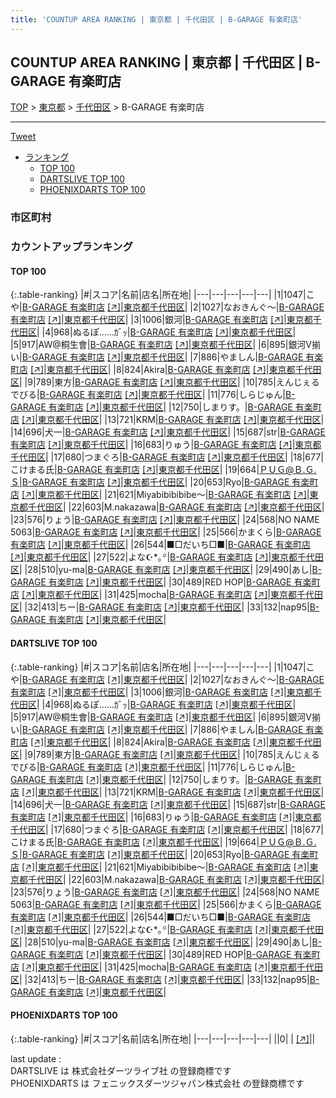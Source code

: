 ```yaml
---
title: 'COUNTUP AREA RANKING | 東京都 | 千代田区 | B-GARAGE 有楽町店'
---
```

## COUNTUP AREA RANKING | 東京都 | 千代田区 | B-GARAGE 有楽町店

[TOP](/darts/rank/) > [東京都](/darts/rank/東京都/) > [千代田区](/darts/rank/東京都/千代田区/) > B-GARAGE 有楽町店

___

<a href="https://twitter.com/share?ref_src=twsrc%5Etfw" data-text="COUNTUP AREA RANKING | 東京都千代田区B-GARAGE 有楽町店" class="twitter-share-button" data-hashtags="DARTSLIVE,PHOENIXDARTS,darts,ダーツ" data-show-count="false">Tweet</a>

* [ランキング](#カウントアップランキング)
    * [TOP 100](#top-100)
    * [DARTSLIVE TOP 100](#dartslive-top-100)
    * [PHOENIXDARTS TOP 100](#phoenixdarts-top-100)

### 市区町村

<ul>

</ul>

### カウントアップランキング

#### TOP 100



{:.table-ranking}
|#|スコア|名前|店名|所在地|
|---|---|---|---|---|
|1|1047|<span class="rank-name-dl">こや</span>|<a href="/darts/rank/shops/9d538a568875ceb958d385ea46352d8f.html">B-GARAGE 有楽町店</a> <a href="https://search.dartslive.com/jp/shop/9d538a568875ceb958d385ea46352d8f">[↗]</a>|<a href="/darts/rank/東京都/千代田区">東京都千代田区</a>|
|2|1027|<span class="rank-name-dl">なおきんぐ〜</span>|<a href="/darts/rank/shops/9d538a568875ceb958d385ea46352d8f.html">B-GARAGE 有楽町店</a> <a href="https://search.dartslive.com/jp/shop/9d538a568875ceb958d385ea46352d8f">[↗]</a>|<a href="/darts/rank/東京都/千代田区">東京都千代田区</a>|
|3|1006|<span class="rank-name-dl">銀河</span>|<a href="/darts/rank/shops/9d538a568875ceb958d385ea46352d8f.html">B-GARAGE 有楽町店</a> <a href="https://search.dartslive.com/jp/shop/9d538a568875ceb958d385ea46352d8f">[↗]</a>|<a href="/darts/rank/東京都/千代田区">東京都千代田区</a>|
|4|968|<span class="rank-name-dl">ぬるぽ……ｶﾞｯ</span>|<a href="/darts/rank/shops/9d538a568875ceb958d385ea46352d8f.html">B-GARAGE 有楽町店</a> <a href="https://search.dartslive.com/jp/shop/9d538a568875ceb958d385ea46352d8f">[↗]</a>|<a href="/darts/rank/東京都/千代田区">東京都千代田区</a>|
|5|917|<span class="rank-name-dl">AW@桐生會</span>|<a href="/darts/rank/shops/9d538a568875ceb958d385ea46352d8f.html">B-GARAGE 有楽町店</a> <a href="https://search.dartslive.com/jp/shop/9d538a568875ceb958d385ea46352d8f">[↗]</a>|<a href="/darts/rank/東京都/千代田区">東京都千代田区</a>|
|6|895|<span class="rank-name-dl">銀河V揃い</span>|<a href="/darts/rank/shops/9d538a568875ceb958d385ea46352d8f.html">B-GARAGE 有楽町店</a> <a href="https://search.dartslive.com/jp/shop/9d538a568875ceb958d385ea46352d8f">[↗]</a>|<a href="/darts/rank/東京都/千代田区">東京都千代田区</a>|
|7|886|<span class="rank-name-dl">やましん</span>|<a href="/darts/rank/shops/9d538a568875ceb958d385ea46352d8f.html">B-GARAGE 有楽町店</a> <a href="https://search.dartslive.com/jp/shop/9d538a568875ceb958d385ea46352d8f">[↗]</a>|<a href="/darts/rank/東京都/千代田区">東京都千代田区</a>|
|8|824|<span class="rank-name-dl">Akira</span>|<a href="/darts/rank/shops/9d538a568875ceb958d385ea46352d8f.html">B-GARAGE 有楽町店</a> <a href="https://search.dartslive.com/jp/shop/9d538a568875ceb958d385ea46352d8f">[↗]</a>|<a href="/darts/rank/東京都/千代田区">東京都千代田区</a>|
|9|789|<span class="rank-name-dl">東方</span>|<a href="/darts/rank/shops/9d538a568875ceb958d385ea46352d8f.html">B-GARAGE 有楽町店</a> <a href="https://search.dartslive.com/jp/shop/9d538a568875ceb958d385ea46352d8f">[↗]</a>|<a href="/darts/rank/東京都/千代田区">東京都千代田区</a>|
|10|785|<span class="rank-name-dl">えんじぇるでびる</span>|<a href="/darts/rank/shops/9d538a568875ceb958d385ea46352d8f.html">B-GARAGE 有楽町店</a> <a href="https://search.dartslive.com/jp/shop/9d538a568875ceb958d385ea46352d8f">[↗]</a>|<a href="/darts/rank/東京都/千代田区">東京都千代田区</a>|
|11|776|<span class="rank-name-dl">しらじゅん</span>|<a href="/darts/rank/shops/9d538a568875ceb958d385ea46352d8f.html">B-GARAGE 有楽町店</a> <a href="https://search.dartslive.com/jp/shop/9d538a568875ceb958d385ea46352d8f">[↗]</a>|<a href="/darts/rank/東京都/千代田区">東京都千代田区</a>|
|12|750|<span class="rank-name-dl">しまりす。</span>|<a href="/darts/rank/shops/9d538a568875ceb958d385ea46352d8f.html">B-GARAGE 有楽町店</a> <a href="https://search.dartslive.com/jp/shop/9d538a568875ceb958d385ea46352d8f">[↗]</a>|<a href="/darts/rank/東京都/千代田区">東京都千代田区</a>|
|13|721|<span class="rank-name-dl">KRM</span>|<a href="/darts/rank/shops/9d538a568875ceb958d385ea46352d8f.html">B-GARAGE 有楽町店</a> <a href="https://search.dartslive.com/jp/shop/9d538a568875ceb958d385ea46352d8f">[↗]</a>|<a href="/darts/rank/東京都/千代田区">東京都千代田区</a>|
|14|696|<span class="rank-name-dl">犬一</span>|<a href="/darts/rank/shops/9d538a568875ceb958d385ea46352d8f.html">B-GARAGE 有楽町店</a> <a href="https://search.dartslive.com/jp/shop/9d538a568875ceb958d385ea46352d8f">[↗]</a>|<a href="/darts/rank/東京都/千代田区">東京都千代田区</a>|
|15|687|<span class="rank-name-dl">str</span>|<a href="/darts/rank/shops/9d538a568875ceb958d385ea46352d8f.html">B-GARAGE 有楽町店</a> <a href="https://search.dartslive.com/jp/shop/9d538a568875ceb958d385ea46352d8f">[↗]</a>|<a href="/darts/rank/東京都/千代田区">東京都千代田区</a>|
|16|683|<span class="rank-name-dl">りゅう</span>|<a href="/darts/rank/shops/9d538a568875ceb958d385ea46352d8f.html">B-GARAGE 有楽町店</a> <a href="https://search.dartslive.com/jp/shop/9d538a568875ceb958d385ea46352d8f">[↗]</a>|<a href="/darts/rank/東京都/千代田区">東京都千代田区</a>|
|17|680|<span class="rank-name-dl">つまぐろ</span>|<a href="/darts/rank/shops/9d538a568875ceb958d385ea46352d8f.html">B-GARAGE 有楽町店</a> <a href="https://search.dartslive.com/jp/shop/9d538a568875ceb958d385ea46352d8f">[↗]</a>|<a href="/darts/rank/東京都/千代田区">東京都千代田区</a>|
|18|677|<span class="rank-name-dl">こけまる氏</span>|<a href="/darts/rank/shops/9d538a568875ceb958d385ea46352d8f.html">B-GARAGE 有楽町店</a> <a href="https://search.dartslive.com/jp/shop/9d538a568875ceb958d385ea46352d8f">[↗]</a>|<a href="/darts/rank/東京都/千代田区">東京都千代田区</a>|
|19|664|<span class="rank-name-dl">ＰＵＧ@Ｂ.Ｇ.Ｓ</span>|<a href="/darts/rank/shops/9d538a568875ceb958d385ea46352d8f.html">B-GARAGE 有楽町店</a> <a href="https://search.dartslive.com/jp/shop/9d538a568875ceb958d385ea46352d8f">[↗]</a>|<a href="/darts/rank/東京都/千代田区">東京都千代田区</a>|
|20|653|<span class="rank-name-dl">Ryo</span>|<a href="/darts/rank/shops/9d538a568875ceb958d385ea46352d8f.html">B-GARAGE 有楽町店</a> <a href="https://search.dartslive.com/jp/shop/9d538a568875ceb958d385ea46352d8f">[↗]</a>|<a href="/darts/rank/東京都/千代田区">東京都千代田区</a>|
|21|621|<span class="rank-name-dl">Miyabibibibibe〜</span>|<a href="/darts/rank/shops/9d538a568875ceb958d385ea46352d8f.html">B-GARAGE 有楽町店</a> <a href="https://search.dartslive.com/jp/shop/9d538a568875ceb958d385ea46352d8f">[↗]</a>|<a href="/darts/rank/東京都/千代田区">東京都千代田区</a>|
|22|603|<span class="rank-name-dl">M.nakazawa</span>|<a href="/darts/rank/shops/9d538a568875ceb958d385ea46352d8f.html">B-GARAGE 有楽町店</a> <a href="https://search.dartslive.com/jp/shop/9d538a568875ceb958d385ea46352d8f">[↗]</a>|<a href="/darts/rank/東京都/千代田区">東京都千代田区</a>|
|23|576|<span class="rank-name-dl">りょう</span>|<a href="/darts/rank/shops/9d538a568875ceb958d385ea46352d8f.html">B-GARAGE 有楽町店</a> <a href="https://search.dartslive.com/jp/shop/9d538a568875ceb958d385ea46352d8f">[↗]</a>|<a href="/darts/rank/東京都/千代田区">東京都千代田区</a>|
|24|568|<span class="rank-name-dl">NO NAME 5063</span>|<a href="/darts/rank/shops/9d538a568875ceb958d385ea46352d8f.html">B-GARAGE 有楽町店</a> <a href="https://search.dartslive.com/jp/shop/9d538a568875ceb958d385ea46352d8f">[↗]</a>|<a href="/darts/rank/東京都/千代田区">東京都千代田区</a>|
|25|566|<span class="rank-name-dl">かまくら</span>|<a href="/darts/rank/shops/9d538a568875ceb958d385ea46352d8f.html">B-GARAGE 有楽町店</a> <a href="https://search.dartslive.com/jp/shop/9d538a568875ceb958d385ea46352d8f">[↗]</a>|<a href="/darts/rank/東京都/千代田区">東京都千代田区</a>|
|26|544|<span class="rank-name-dl">■□だいち□■</span>|<a href="/darts/rank/shops/9d538a568875ceb958d385ea46352d8f.html">B-GARAGE 有楽町店</a> <a href="https://search.dartslive.com/jp/shop/9d538a568875ceb958d385ea46352d8f">[↗]</a>|<a href="/darts/rank/東京都/千代田区">東京都千代田区</a>|
|27|522|<span class="rank-name-dl">よな☪︎*｡꙳</span>|<a href="/darts/rank/shops/9d538a568875ceb958d385ea46352d8f.html">B-GARAGE 有楽町店</a> <a href="https://search.dartslive.com/jp/shop/9d538a568875ceb958d385ea46352d8f">[↗]</a>|<a href="/darts/rank/東京都/千代田区">東京都千代田区</a>|
|28|510|<span class="rank-name-dl">yu-ma</span>|<a href="/darts/rank/shops/9d538a568875ceb958d385ea46352d8f.html">B-GARAGE 有楽町店</a> <a href="https://search.dartslive.com/jp/shop/9d538a568875ceb958d385ea46352d8f">[↗]</a>|<a href="/darts/rank/東京都/千代田区">東京都千代田区</a>|
|29|490|<span class="rank-name-dl">あし</span>|<a href="/darts/rank/shops/9d538a568875ceb958d385ea46352d8f.html">B-GARAGE 有楽町店</a> <a href="https://search.dartslive.com/jp/shop/9d538a568875ceb958d385ea46352d8f">[↗]</a>|<a href="/darts/rank/東京都/千代田区">東京都千代田区</a>|
|30|489|<span class="rank-name-dl">RED HOP</span>|<a href="/darts/rank/shops/9d538a568875ceb958d385ea46352d8f.html">B-GARAGE 有楽町店</a> <a href="https://search.dartslive.com/jp/shop/9d538a568875ceb958d385ea46352d8f">[↗]</a>|<a href="/darts/rank/東京都/千代田区">東京都千代田区</a>|
|31|425|<span class="rank-name-dl">mocha</span>|<a href="/darts/rank/shops/9d538a568875ceb958d385ea46352d8f.html">B-GARAGE 有楽町店</a> <a href="https://search.dartslive.com/jp/shop/9d538a568875ceb958d385ea46352d8f">[↗]</a>|<a href="/darts/rank/東京都/千代田区">東京都千代田区</a>|
|32|413|<span class="rank-name-dl">ちー</span>|<a href="/darts/rank/shops/9d538a568875ceb958d385ea46352d8f.html">B-GARAGE 有楽町店</a> <a href="https://search.dartslive.com/jp/shop/9d538a568875ceb958d385ea46352d8f">[↗]</a>|<a href="/darts/rank/東京都/千代田区">東京都千代田区</a>|
|33|132|<span class="rank-name-dl">nap95</span>|<a href="/darts/rank/shops/9d538a568875ceb958d385ea46352d8f.html">B-GARAGE 有楽町店</a> <a href="https://search.dartslive.com/jp/shop/9d538a568875ceb958d385ea46352d8f">[↗]</a>|<a href="/darts/rank/東京都/千代田区">東京都千代田区</a>|


#### DARTSLIVE TOP 100



{:.table-ranking}
|#|スコア|名前|店名|所在地|
|---|---|---|---|---|
|1|1047|<span class="rank-name-dl">こや</span>|<a href="/darts/rank/shops/9d538a568875ceb958d385ea46352d8f.html">B-GARAGE 有楽町店</a> <a href="https://search.dartslive.com/jp/shop/9d538a568875ceb958d385ea46352d8f">[↗]</a>|<a href="/darts/rank/東京都/千代田区">東京都千代田区</a>|
|2|1027|<span class="rank-name-dl">なおきんぐ〜</span>|<a href="/darts/rank/shops/9d538a568875ceb958d385ea46352d8f.html">B-GARAGE 有楽町店</a> <a href="https://search.dartslive.com/jp/shop/9d538a568875ceb958d385ea46352d8f">[↗]</a>|<a href="/darts/rank/東京都/千代田区">東京都千代田区</a>|
|3|1006|<span class="rank-name-dl">銀河</span>|<a href="/darts/rank/shops/9d538a568875ceb958d385ea46352d8f.html">B-GARAGE 有楽町店</a> <a href="https://search.dartslive.com/jp/shop/9d538a568875ceb958d385ea46352d8f">[↗]</a>|<a href="/darts/rank/東京都/千代田区">東京都千代田区</a>|
|4|968|<span class="rank-name-dl">ぬるぽ……ｶﾞｯ</span>|<a href="/darts/rank/shops/9d538a568875ceb958d385ea46352d8f.html">B-GARAGE 有楽町店</a> <a href="https://search.dartslive.com/jp/shop/9d538a568875ceb958d385ea46352d8f">[↗]</a>|<a href="/darts/rank/東京都/千代田区">東京都千代田区</a>|
|5|917|<span class="rank-name-dl">AW@桐生會</span>|<a href="/darts/rank/shops/9d538a568875ceb958d385ea46352d8f.html">B-GARAGE 有楽町店</a> <a href="https://search.dartslive.com/jp/shop/9d538a568875ceb958d385ea46352d8f">[↗]</a>|<a href="/darts/rank/東京都/千代田区">東京都千代田区</a>|
|6|895|<span class="rank-name-dl">銀河V揃い</span>|<a href="/darts/rank/shops/9d538a568875ceb958d385ea46352d8f.html">B-GARAGE 有楽町店</a> <a href="https://search.dartslive.com/jp/shop/9d538a568875ceb958d385ea46352d8f">[↗]</a>|<a href="/darts/rank/東京都/千代田区">東京都千代田区</a>|
|7|886|<span class="rank-name-dl">やましん</span>|<a href="/darts/rank/shops/9d538a568875ceb958d385ea46352d8f.html">B-GARAGE 有楽町店</a> <a href="https://search.dartslive.com/jp/shop/9d538a568875ceb958d385ea46352d8f">[↗]</a>|<a href="/darts/rank/東京都/千代田区">東京都千代田区</a>|
|8|824|<span class="rank-name-dl">Akira</span>|<a href="/darts/rank/shops/9d538a568875ceb958d385ea46352d8f.html">B-GARAGE 有楽町店</a> <a href="https://search.dartslive.com/jp/shop/9d538a568875ceb958d385ea46352d8f">[↗]</a>|<a href="/darts/rank/東京都/千代田区">東京都千代田区</a>|
|9|789|<span class="rank-name-dl">東方</span>|<a href="/darts/rank/shops/9d538a568875ceb958d385ea46352d8f.html">B-GARAGE 有楽町店</a> <a href="https://search.dartslive.com/jp/shop/9d538a568875ceb958d385ea46352d8f">[↗]</a>|<a href="/darts/rank/東京都/千代田区">東京都千代田区</a>|
|10|785|<span class="rank-name-dl">えんじぇるでびる</span>|<a href="/darts/rank/shops/9d538a568875ceb958d385ea46352d8f.html">B-GARAGE 有楽町店</a> <a href="https://search.dartslive.com/jp/shop/9d538a568875ceb958d385ea46352d8f">[↗]</a>|<a href="/darts/rank/東京都/千代田区">東京都千代田区</a>|
|11|776|<span class="rank-name-dl">しらじゅん</span>|<a href="/darts/rank/shops/9d538a568875ceb958d385ea46352d8f.html">B-GARAGE 有楽町店</a> <a href="https://search.dartslive.com/jp/shop/9d538a568875ceb958d385ea46352d8f">[↗]</a>|<a href="/darts/rank/東京都/千代田区">東京都千代田区</a>|
|12|750|<span class="rank-name-dl">しまりす。</span>|<a href="/darts/rank/shops/9d538a568875ceb958d385ea46352d8f.html">B-GARAGE 有楽町店</a> <a href="https://search.dartslive.com/jp/shop/9d538a568875ceb958d385ea46352d8f">[↗]</a>|<a href="/darts/rank/東京都/千代田区">東京都千代田区</a>|
|13|721|<span class="rank-name-dl">KRM</span>|<a href="/darts/rank/shops/9d538a568875ceb958d385ea46352d8f.html">B-GARAGE 有楽町店</a> <a href="https://search.dartslive.com/jp/shop/9d538a568875ceb958d385ea46352d8f">[↗]</a>|<a href="/darts/rank/東京都/千代田区">東京都千代田区</a>|
|14|696|<span class="rank-name-dl">犬一</span>|<a href="/darts/rank/shops/9d538a568875ceb958d385ea46352d8f.html">B-GARAGE 有楽町店</a> <a href="https://search.dartslive.com/jp/shop/9d538a568875ceb958d385ea46352d8f">[↗]</a>|<a href="/darts/rank/東京都/千代田区">東京都千代田区</a>|
|15|687|<span class="rank-name-dl">str</span>|<a href="/darts/rank/shops/9d538a568875ceb958d385ea46352d8f.html">B-GARAGE 有楽町店</a> <a href="https://search.dartslive.com/jp/shop/9d538a568875ceb958d385ea46352d8f">[↗]</a>|<a href="/darts/rank/東京都/千代田区">東京都千代田区</a>|
|16|683|<span class="rank-name-dl">りゅう</span>|<a href="/darts/rank/shops/9d538a568875ceb958d385ea46352d8f.html">B-GARAGE 有楽町店</a> <a href="https://search.dartslive.com/jp/shop/9d538a568875ceb958d385ea46352d8f">[↗]</a>|<a href="/darts/rank/東京都/千代田区">東京都千代田区</a>|
|17|680|<span class="rank-name-dl">つまぐろ</span>|<a href="/darts/rank/shops/9d538a568875ceb958d385ea46352d8f.html">B-GARAGE 有楽町店</a> <a href="https://search.dartslive.com/jp/shop/9d538a568875ceb958d385ea46352d8f">[↗]</a>|<a href="/darts/rank/東京都/千代田区">東京都千代田区</a>|
|18|677|<span class="rank-name-dl">こけまる氏</span>|<a href="/darts/rank/shops/9d538a568875ceb958d385ea46352d8f.html">B-GARAGE 有楽町店</a> <a href="https://search.dartslive.com/jp/shop/9d538a568875ceb958d385ea46352d8f">[↗]</a>|<a href="/darts/rank/東京都/千代田区">東京都千代田区</a>|
|19|664|<span class="rank-name-dl">ＰＵＧ@Ｂ.Ｇ.Ｓ</span>|<a href="/darts/rank/shops/9d538a568875ceb958d385ea46352d8f.html">B-GARAGE 有楽町店</a> <a href="https://search.dartslive.com/jp/shop/9d538a568875ceb958d385ea46352d8f">[↗]</a>|<a href="/darts/rank/東京都/千代田区">東京都千代田区</a>|
|20|653|<span class="rank-name-dl">Ryo</span>|<a href="/darts/rank/shops/9d538a568875ceb958d385ea46352d8f.html">B-GARAGE 有楽町店</a> <a href="https://search.dartslive.com/jp/shop/9d538a568875ceb958d385ea46352d8f">[↗]</a>|<a href="/darts/rank/東京都/千代田区">東京都千代田区</a>|
|21|621|<span class="rank-name-dl">Miyabibibibibe〜</span>|<a href="/darts/rank/shops/9d538a568875ceb958d385ea46352d8f.html">B-GARAGE 有楽町店</a> <a href="https://search.dartslive.com/jp/shop/9d538a568875ceb958d385ea46352d8f">[↗]</a>|<a href="/darts/rank/東京都/千代田区">東京都千代田区</a>|
|22|603|<span class="rank-name-dl">M.nakazawa</span>|<a href="/darts/rank/shops/9d538a568875ceb958d385ea46352d8f.html">B-GARAGE 有楽町店</a> <a href="https://search.dartslive.com/jp/shop/9d538a568875ceb958d385ea46352d8f">[↗]</a>|<a href="/darts/rank/東京都/千代田区">東京都千代田区</a>|
|23|576|<span class="rank-name-dl">りょう</span>|<a href="/darts/rank/shops/9d538a568875ceb958d385ea46352d8f.html">B-GARAGE 有楽町店</a> <a href="https://search.dartslive.com/jp/shop/9d538a568875ceb958d385ea46352d8f">[↗]</a>|<a href="/darts/rank/東京都/千代田区">東京都千代田区</a>|
|24|568|<span class="rank-name-dl">NO NAME 5063</span>|<a href="/darts/rank/shops/9d538a568875ceb958d385ea46352d8f.html">B-GARAGE 有楽町店</a> <a href="https://search.dartslive.com/jp/shop/9d538a568875ceb958d385ea46352d8f">[↗]</a>|<a href="/darts/rank/東京都/千代田区">東京都千代田区</a>|
|25|566|<span class="rank-name-dl">かまくら</span>|<a href="/darts/rank/shops/9d538a568875ceb958d385ea46352d8f.html">B-GARAGE 有楽町店</a> <a href="https://search.dartslive.com/jp/shop/9d538a568875ceb958d385ea46352d8f">[↗]</a>|<a href="/darts/rank/東京都/千代田区">東京都千代田区</a>|
|26|544|<span class="rank-name-dl">■□だいち□■</span>|<a href="/darts/rank/shops/9d538a568875ceb958d385ea46352d8f.html">B-GARAGE 有楽町店</a> <a href="https://search.dartslive.com/jp/shop/9d538a568875ceb958d385ea46352d8f">[↗]</a>|<a href="/darts/rank/東京都/千代田区">東京都千代田区</a>|
|27|522|<span class="rank-name-dl">よな☪︎*｡꙳</span>|<a href="/darts/rank/shops/9d538a568875ceb958d385ea46352d8f.html">B-GARAGE 有楽町店</a> <a href="https://search.dartslive.com/jp/shop/9d538a568875ceb958d385ea46352d8f">[↗]</a>|<a href="/darts/rank/東京都/千代田区">東京都千代田区</a>|
|28|510|<span class="rank-name-dl">yu-ma</span>|<a href="/darts/rank/shops/9d538a568875ceb958d385ea46352d8f.html">B-GARAGE 有楽町店</a> <a href="https://search.dartslive.com/jp/shop/9d538a568875ceb958d385ea46352d8f">[↗]</a>|<a href="/darts/rank/東京都/千代田区">東京都千代田区</a>|
|29|490|<span class="rank-name-dl">あし</span>|<a href="/darts/rank/shops/9d538a568875ceb958d385ea46352d8f.html">B-GARAGE 有楽町店</a> <a href="https://search.dartslive.com/jp/shop/9d538a568875ceb958d385ea46352d8f">[↗]</a>|<a href="/darts/rank/東京都/千代田区">東京都千代田区</a>|
|30|489|<span class="rank-name-dl">RED HOP</span>|<a href="/darts/rank/shops/9d538a568875ceb958d385ea46352d8f.html">B-GARAGE 有楽町店</a> <a href="https://search.dartslive.com/jp/shop/9d538a568875ceb958d385ea46352d8f">[↗]</a>|<a href="/darts/rank/東京都/千代田区">東京都千代田区</a>|
|31|425|<span class="rank-name-dl">mocha</span>|<a href="/darts/rank/shops/9d538a568875ceb958d385ea46352d8f.html">B-GARAGE 有楽町店</a> <a href="https://search.dartslive.com/jp/shop/9d538a568875ceb958d385ea46352d8f">[↗]</a>|<a href="/darts/rank/東京都/千代田区">東京都千代田区</a>|
|32|413|<span class="rank-name-dl">ちー</span>|<a href="/darts/rank/shops/9d538a568875ceb958d385ea46352d8f.html">B-GARAGE 有楽町店</a> <a href="https://search.dartslive.com/jp/shop/9d538a568875ceb958d385ea46352d8f">[↗]</a>|<a href="/darts/rank/東京都/千代田区">東京都千代田区</a>|
|33|132|<span class="rank-name-dl">nap95</span>|<a href="/darts/rank/shops/9d538a568875ceb958d385ea46352d8f.html">B-GARAGE 有楽町店</a> <a href="https://search.dartslive.com/jp/shop/9d538a568875ceb958d385ea46352d8f">[↗]</a>|<a href="/darts/rank/東京都/千代田区">東京都千代田区</a>|


#### PHOENIXDARTS TOP 100



{:.table-ranking}
|#|スコア|名前|店名|所在地|
|---|---|---|---|---|
||0|<span class="rank-name-dl"> </span>|<a href="/darts/rank/shops/.html"></a> <a href="">[↗]</a>|<a href="/darts/rank//"></a>|


<div class="footer border-top border-gray-light mt-5 pt-3 text-right text-gray">
    last update : <span style="font-weight: italic" id="foot_last_modified"></span><br />
    DARTSLIVE は 株式会社ダーツライブ社 の登録商標です<br />
    PHOENIXDARTS は フェニックスダーツジャパン株式会社 の登録商標です<br />
</div>

<script src="https://cdnjs.cloudflare.com/ajax/libs/jquery.tablesorter/2.31.3/js/jquery.tablesorter.min.js" integrity="sha512-qzgd5cYSZcosqpzpn7zF2ZId8f/8CHmFKZ8j7mU4OUXTNRd5g+ZHBPsgKEwoqxCtdQvExE5LprwwPAgoicguNg==" crossorigin="anonymous" referrerpolicy="no-referrer"></script>
<link rel="stylesheet" href="https://cdnjs.cloudflare.com/ajax/libs/jquery.tablesorter/2.31.3/css/theme.default.min.css" integrity="sha512-wghhOJkjQX0Lh3NSWvNKeZ0ZpNn+SPVXX1Qyc9OCaogADktxrBiBdKGDoqVUOyhStvMBmJQ8ZdMHiR3wuEq8+w==" crossorigin="anonymous" referrerpolicy="no-referrer" />
<script>
$(function() {
    $(".table-ranking").tablesorter({sortList:[[0, 0]]});
    $("#foot_last_modified").text(formatDate(new Date(document.lastModified), 'yyyy-MM-dd HH:mm:ss'));
});
</script>

<script async src="https://platform.twitter.com/widgets.js" charset="utf-8"></script>